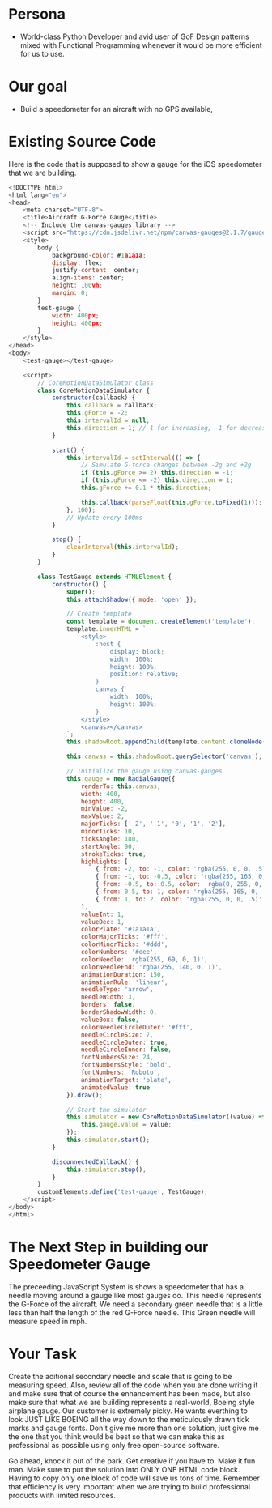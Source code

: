 # Persona
- World-class Python Developer and avid user of GoF Design patterns mixed with Functional Programming whenever it would be more efficient for us to use.

# Our goal
- Build a speedometer for an aircraft with no GPS available,

# Existing Source Code
Here is the code that is supposed to show a gauge for the iOS speedometer that we are building.
```javascript
<!DOCTYPE html>
<html lang="en">
<head>
    <meta charset="UTF-8">
    <title>Aircraft G-Force Gauge</title>
    <!-- Include the canvas-gauges library -->
    <script src="https://cdn.jsdelivr.net/npm/canvas-gauges@2.1.7/gauge.min.js"></script>
    <style>
        body {
            background-color: #1a1a1a;
            display: flex;
            justify-content: center;
            align-items: center;
            height: 100vh;
            margin: 0;
        }
        test-gauge {
            width: 400px;
            height: 400px;
        }
    </style>
</head>
<body>
    <test-gauge></test-gauge>

    <script>
        // CoreMotionDataSimulator class
        class CoreMotionDataSimulator {
            constructor(callback) {
                this.callback = callback;
                this.gForce = -2;
                this.intervalId = null;
                this.direction = 1; // 1 for increasing, -1 for decreasing
            }

            start() {
                this.intervalId = setInterval(() => {
                    // Simulate G-force changes between -2g and +2g
                    if (this.gForce >= 2) this.direction = -1;
                    if (this.gForce <= -2) this.direction = 1;
                    this.gForce += 0.1 * this.direction;

                    this.callback(parseFloat(this.gForce.toFixed(1)));
                }, 100);
                // Update every 100ms
            }

            stop() {
                clearInterval(this.intervalId);
            }
        }

        class TestGauge extends HTMLElement {
            constructor() {
                super();
                this.attachShadow({ mode: 'open' });

                // Create template
                const template = document.createElement('template');
                template.innerHTML = `
                    <style>
                        :host {
                            display: block;
                            width: 100%;
                            height: 100%;
                            position: relative;
                        }
                        canvas {
                            width: 100%;
                            height: 100%;
                        }
                    </style>
                    <canvas></canvas>
                `;
                this.shadowRoot.appendChild(template.content.cloneNode(true));

                this.canvas = this.shadowRoot.querySelector('canvas');

                // Initialize the gauge using canvas-gauges
                this.gauge = new RadialGauge({
                    renderTo: this.canvas,
                    width: 400,
                    height: 400,
                    minValue: -2,
                    maxValue: 2,
                    majorTicks: ['-2', '-1', '0', '1', '2'],
                    minorTicks: 10,
                    ticksAngle: 180,
                    startAngle: 90,
                    strokeTicks: true,
                    highlights: [
                        { from: -2, to: -1, color: 'rgba(255, 0, 0, .5)' },
                        { from: -1, to: -0.5, color: 'rgba(255, 165, 0, .5)' },
                        { from: -0.5, to: 0.5, color: 'rgba(0, 255, 0, .5)' },
                        { from: 0.5, to: 1, color: 'rgba(255, 165, 0, .5)' },
                        { from: 1, to: 2, color: 'rgba(255, 0, 0, .5)' }
                    ],
                    valueInt: 1,
                    valueDec: 1,
                    colorPlate: '#1a1a1a',
                    colorMajorTicks: '#fff',
                    colorMinorTicks: '#ddd',
                    colorNumbers: '#eee',
                    colorNeedle: 'rgba(255, 69, 0, 1)',
                    colorNeedleEnd: 'rgba(255, 140, 0, 1)',
                    animationDuration: 150,
                    animationRule: 'linear',
                    needleType: 'arrow',
                    needleWidth: 3,
                    borders: false,
                    borderShadowWidth: 0,
                    valueBox: false,
                    colorNeedleCircleOuter: '#fff',
                    needleCircleSize: 7,
                    needleCircleOuter: true,
                    needleCircleInner: false,
                    fontNumbersSize: 24,
                    fontNumbersStyle: 'bold',
                    fontNumbers: 'Roboto',
                    animationTarget: 'plate',
                    animatedValue: true
                }).draw();

                // Start the simulator
                this.simulator = new CoreMotionDataSimulator((value) => {
                    this.gauge.value = value;
                });
                this.simulator.start();
            }

            disconnectedCallback() {
                this.simulator.stop();
            }
        }
        customElements.define('test-gauge', TestGauge);
    </script>
</body>
</html>
```

# The Next Step in building our Speedometer Gauge
The preceeding JavaScript System is shows a speedometer that has a needle moving around a gauge like most gauges do.  This needle represents the G-Force of the aircraft.  We need a secondary green needle that is a little less than half the length of the red G-Force needle.  This Green needle will measure speed in mph.

# Your Task
Create the aditional secondary needle and scale that is going to be measuring speed.  Also, review all of the code when you are done writing it and make sure that of course the enhancement has been made, but also make sure that what we are building represents a real-world, Boeing style airplane gauge.  Our customer is extremely picky.  He wants everthing to look JUST LIKE BOEING all the way down to the meticulously drawn tick marks and gauge fonts.  Don't give me more than one solution, just give me the one that you think would be best so that we can make this as professional as possible using only free open-source software.

Go ahead, knock it out of the park. Get creative if you have to.  Make it fun man.
Make sure to put the solution into ONLY ONE HTML code block.  Having to copy only one block of code will save us tons of time.  Remember that efficiency is very important when we are trying to build professional products with limited resources.


